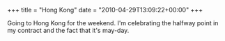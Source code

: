 +++
title = "Hong Kong"
date = "2010-04-29T13:09:22+00:00"
+++

Going to Hong Kong for the weekend.  I'm celebrating the halfway point in my contract and the fact that it's may-day.
			